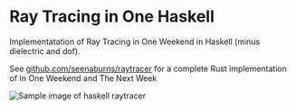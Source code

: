 # Ray Tracing in One Haskell

Implementatation of Ray Tracing in One Weekend in Haskell (minus dielectric and dof).

See [github.com/seenaburns/raytracer](https://github.com/seenaburns/raytracer) for a complete Rust
implementation of In One Weekend and The Next Week

![Sample image of haskell
raytracer](https://raw.githubusercontent.com/seenaburns/raytracer-hs/master/sample.png)
